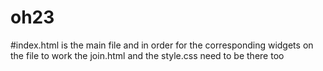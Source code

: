 # oh23
#index.html is the main file and in order for the corresponding widgets on the file to work the join.html and the style.css need to be there too
